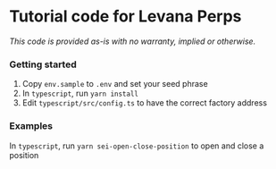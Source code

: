 # Tutorial code for Levana Perps

*This code is provided as-is with no warranty, implied or otherwise.*

### Getting started

1. Copy `env.sample` to `.env` and set your seed phrase
2. In `typescript`, run `yarn install`
3. Edit `typescript/src/config.ts` to have the correct factory address

### Examples 

In `typescript`, run `yarn sei-open-close-position` to open and close a position
